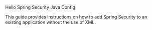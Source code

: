Hello Spring Security Java Config

This guide provides instructions on how to add Spring Security to an existing application without the use of XML.